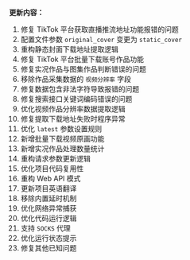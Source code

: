 **更新内容：**

1. 修复 TikTok 平台获取直播推流地址功能报错的问题
2. 配置文件参数 `original_cover` 变更为 `static_cover`
3. 重构静态封面下载地址提取逻辑
4. 修复 TikTok 平台批量下载账号作品功能
5. 修复实况作品与图集作品判断错误的问题
6. 移除作品采集数据的 `视频分辨率` 字段
7. 修复数据包含非法字符导致报错的问题
8. 修复搜索接口关键词编码错误的问题
9. 优化视频作品分辨率数据提取逻辑
10. 修复提取下载地址失败时程序异常
11. 优化 `latest` 参数设置规则
12. 新增批量下载视频原画功能
13. 新增实况作品处理数量统计
14. 重构请求参数更新逻辑
15. 优化项目代码复用性
16. 重构 Web API 模式
17. 更新项目英语翻译
18. 移除内置延时机制
19. 优化网络异常捕获
20. 优化代码运行逻辑
21. 支持 `SOCKS` 代理
22. 优化运行状态提示
23. 修复其他已知问题

